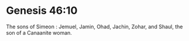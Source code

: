 # Genesis 46:10

The sons of Simeon : Jemuel, Jamin, Ohad, Jachin, Zohar, and Shaul, the son of a Canaanite woman.
